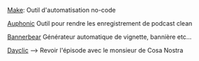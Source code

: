 
[Make](https://www.make.com/): Outil d'automatisation no-code

[Auphonic](https://auphonic.com/) Outil pour rendre les enregistrement de podcast clean

[Bannerbear](https://www.bannerbear.com/) Générateur automatique de vignette, bannière etc...

[Dayclic](https://www.youtube.com/@dayclic/videos) --> Revoir l'épisode avec le monsieur de Cosa Nostra